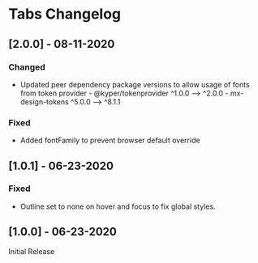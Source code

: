 # Tabs Changelog

## [2.0.0] - 08-11-2020

### Changed

- Updated peer dependency package versions to allow usage of fonts from token provider
		- @kyper/tokenprovider ^1.0.0 --> ^2.0.0
		- mx-design-tokens ^5.0.0 --> ^8.1.1

### Fixed

- Added fontFamily to prevent browser default override

## [1.0.1] - 06-23-2020

### Fixed

- Outline set to none on hover and focus to fix global styles.

## [1.0.0] - 06-23-2020

Initial Release


